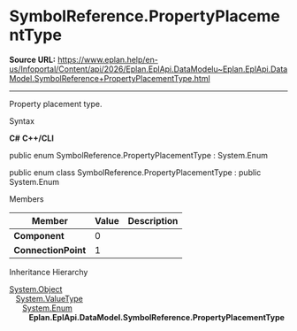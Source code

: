 # SymbolReference.PropertyPlacementType

**Source URL:** https://www.eplan.help/en-us/Infoportal/Content/api/2026/Eplan.EplApi.DataModelu~Eplan.EplApi.DataModel.SymbolReference+PropertyPlacementType.html

---

Property placement type.

Syntax

**C#**
**C++/CLI**


public enum SymbolReference.PropertyPlacementType : System.Enum

public enum class SymbolReference.PropertyPlacementType : public System.Enum


Members

| Member | Value | Description |
| --- | --- | --- |
| **Component** | 0 |  |
| **ConnectionPoint** | 1 |  |

Inheritance Hierarchy

[System.Object](#)  
   [System.ValueType](#)  
      [System.Enum](#)  
         **Eplan.EplApi.DataModel.SymbolReference.PropertyPlacementType**
